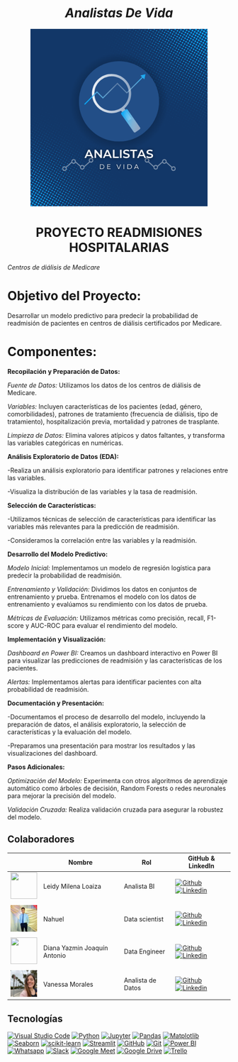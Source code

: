 ## <h1 align="center">_Analistas De Vida_</h1>




<p align="center">
  <img src="https://github.com/No-Country-simulation/c20-65-m-data-bi/blob/main/Imagenes/Blue%20and%20White%20Modern%20Digital%20Marketing%20Logo.png?raw=true" height="400">
<p align="center">







## <h1 align="center">PROYECTO READMISIONES HOSPITALARIAS</h1>
<p align="center"> 
  


*Centros de diálisis de Medicare*



# Objetivo del Proyecto:
Desarrollar un modelo predictivo para predecir la probabilidad de readmisión de pacientes en centros de diálisis certificados por Medicare.



# Componentes:


**Recopilación y Preparación de Datos:**


*Fuente de Datos:* Utilizamos los datos de los centros de diálisis de Medicare.

*Variables:* Incluyen características de los pacientes (edad, género, comorbilidades), patrones de tratamiento (frecuencia de diálisis, tipo de tratamiento), hospitalización previa, mortalidad y patrones de trasplante.

*Limpieza de Datos:* Elimina valores atípicos y datos faltantes, y transforma las variables categóricas en numéricas.




**Análisis Exploratorio de Datos (EDA):**

-Realiza un análisis exploratorio para identificar patrones y relaciones entre las variables.

-Visualiza la distribución de las variables y la tasa de readmisión.




**Selección de Características:**

-Utilizamos técnicas de selección de características para identificar las variables más relevantes para la predicción de readmisión.

-Consideramos la correlación entre las variables y la readmisión.



**Desarrollo del Modelo Predictivo:**

*Modelo Inicial:* Implementamos un modelo de regresión logística para predecir la probabilidad de readmisión.

*Entrenamiento y Validación:* Dividimos los datos en conjuntos de entrenamiento y prueba. Entrenamos el modelo con los datos de entrenamiento y evalúamos su rendimiento con los datos de prueba.

*Métricas de Evaluación:* Utilizamos métricas como precisión, recall, F1-score y AUC-ROC para evaluar el rendimiento del modelo.




**Implementación y Visualización:**


*Dashboard en Power BI:* Creamos un dashboard interactivo en Power BI para visualizar las predicciones de readmisión y las características de los pacientes.

*Alertas:* Implementamos alertas para identificar pacientes con alta probabilidad de readmisión.




**Documentación y Presentación:**

-Documentamos el proceso de desarrollo del modelo, incluyendo la preparación de datos, el análisis exploratorio, la selección de características y la evaluación del modelo.

-Preparamos una presentación para mostrar los resultados y las visualizaciones del dashboard.



**Pasos Adicionales:**

*Optimización del Modelo:* Experimenta con otros algoritmos de aprendizaje automático como árboles de decisión, Random Forests o redes neuronales para mejorar la precisión del modelo.

*Validación Cruzada:* Realiza validación cruzada para asegurar la robustez del modelo.
































































































## Colaboradores

|                         | Nombre   |   Rol                    | GitHub & LinkedIn                                                                                                                                                                                          |
| ----------------------------- | -------- | ---------------------- | ------------------------------------------------------------------------------------------------------------------------------------------------------------------------------------------------------- |
| <img width="60" height="60" src="https://avatars.githubusercontent.com/u/114260905?s=96&v=4" /> | Leidy Milena Loaiza | Analista BI  | [![Github](https://skillicons.dev/icons?i=github)](https://github.com/leymilena2531) [![Linkedin](https://skillicons.dev/icons?i=linkedin)]( https://www.linkedin.com/in/leidy-milena-loaiza)                         |
|                               |
| <img width="60" height="60" src= "https://raw.githubusercontent.com/No-Country-simulation/c20-65-m-data-bi/9644ab253c8eef2015474f904d712e2593e92b12/Imagenes/Nahuel.jpg?token=A3HXXKJXSEAA3Y5LBNY3VDTGZ5NUO"/> | Nahuel | Data scientist | [![Github](https://skillicons.dev/icons?i=github)](https://github.com/Nahuelk99) [![Linkedin](https://skillicons.dev/icons?i=linkedin)]()                         |
|                               |
| <img width="60" height="60" src="https://avatars.githubusercontent.com/u/146049325?v=4" /> | Diana Yazmin Joaquín Antonio | Data Engineer | [![Github](https://skillicons.dev/icons?i=github)](https://github.com/YazminJoandi) [![Linkedin](https://skillicons.dev/icons?i=linkedin)](https://www.linkedin.com/in/diana-yazm%C3%ADn)                         |
|                               |
| <img width="60" height="60" src="https://raw.githubusercontent.com/No-Country-simulation/c20-65-m-data-bi/9644ab253c8eef2015474f904d712e2593e92b12/Imagenes/Vanesa.jpg?token=A3HXXKMMVSVBZI5UENRSIXDGZ5NUO" /> | Vanessa Morales | Analista de Datos | [![Github](https://skillicons.dev/icons?i=github)](https://github.com/VaneM0rales) [![Linkedin](https://skillicons.dev/icons?i=linkedin)]()                         |




















## Tecnologías

[![Visual Studio Code](https://img.shields.io/badge/IDE-Visual%20Studio%20Code-blue)](https://code.visualstudio.com/)
[![Python](https://img.shields.io/badge/Language-Python-blue)](https://www.python.org/)
[![Jupyter](https://img.shields.io/badge/Notebook-Jupyter-orange)](https://jupyter.org/)
[![Pandas](https://img.shields.io/badge/Library-Pandas-brightgreen)](https://pandas.pydata.org/)
[![Matplotlib](https://img.shields.io/badge/Library-Matplotlib-blue)](https://matplotlib.org/)
[![Seaborn](https://img.shields.io/badge/Library-Seaborn-yellow)](https://seaborn.pydata.org/)
[![scikit-learn](https://img.shields.io/badge/Library-scikit--learn-red)](https://scikit-learn.org/)
[![Streamlit](https://img.shields.io/badge/Framework-Streamlit-purple)](https://streamlit.io/)
[![GitHub](https://img.shields.io/badge/Platform-GitHub-lightgrey)](https://github.com/)
[![Git](https://img.shields.io/badge/Version%20Control-Git-blue)](https://git-scm.com/)
[![Power BI](https://img.shields.io/badge/BI%20Tool-Power%20BI-yellow)](https://powerbi.microsoft.com/)
[![Whatsapp](https://img.shields.io/badge/Chat-Whatsapp-forest)](https://whatsapp.com/)
[![Slack](https://img.shields.io/badge/Chat-Slack-4A154B)](https://slack.com/)
[![Google Meet](https://img.shields.io/badge/Tool-Google%20Meet-4285F4)](https://meet.google.com/)
[![Google Drive](https://img.shields.io/badge/Tool-Google%20Drive-34A853)](https://drive.google.com/)
[![Trello](https://img.shields.io/badge/Scrum-Trello-violet)](https://trello.com/)






